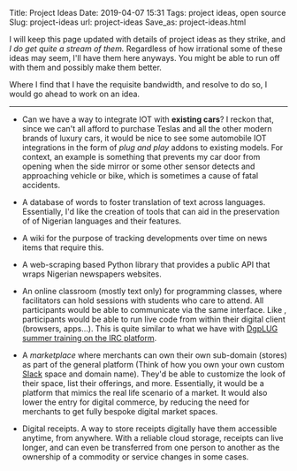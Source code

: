 Title: Project Ideas
Date: 2019-04-07 15:31
Tags: project ideas, open source
Slug: project-ideas
url: project-ideas
Save_as: project-ideas.html




I will keep this page updated with details of project ideas as they strike, and 
_I do get quite a stream of them._ Regardless of how irrational some of these 
ideas may seem, I'll have them here anyways. You might be able to run off with 
them and possibly make them better. 

Where I find that I have the requisite bandwidth, and resolve to do so, I would 
go ahead to work on an idea.


-- --

- Can we have a way to integrate IOT with **existing cars**? I reckon that, 
since we can't all afford to purchase Teslas and all the other modern brands of 
luxury cars, it would be nice to see some automobile IOT integrations in the 
form of _plug and play_ addons to existing models. 
For context, an example is something that prevents my car door from opening 
when the side mirror or some other sensor detects and approaching vehicle or 
bike, which is sometimes a cause of fatal accidents.


- A database of words to foster translation of text across languages. 
Essentially, I'd like the creation of tools that can aid in the preservation of 
of Nigerian languages and their features.


- A wiki for the purpose of tracking developments over time on news items that 
require this.


- A web-scraping based Python library that provides a public API that wraps 
Nigerian newspapers websites.


- An online classroom (mostly text only) for programming classes, where 
facilitators can hold sessions with students who care to attend. All participants 
would be able to communicate via the same interface. Like [](), participants 
would be able to run live code from within their digital client (browsers, 
apps...). This is quite similar to what we have with [DgpLUG summer training on 
the IRC platform]().


- A _marketplace_ where merchants can own their own sub-domain (stores) as part 
of the general platform (Think of how you own your own custom 
[Slack](https://slack.com) space and domain name). They'd be able to customize 
the look of their space, list their offerings, and more. Essentially, it would 
be a platform that mimics the real life scenario of a market. It would also 
lower the entry for digital commerce, by reducing the need for merchants to get 
fully bespoke digital market spaces.


- Digital receipts. A way to store receipts digitally have them accessible 
anytime, from anywhere. With a reliable cloud storage, receipts can live longer, 
and can even be transferred from one person to another as the ownership of a 
commodity or service changes in some cases.
